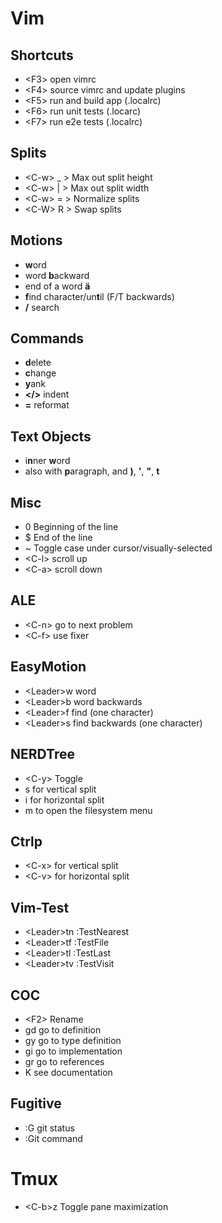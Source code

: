 # Vim

## Shortcuts
* &lt;F3&gt; open vimrc
* &lt;F4&gt; source vimrc and update plugins
* &lt;F5&gt; run and build app (.localrc)
* &lt;F6&gt; run unit tests (.locarc)
* &lt;F7&gt; run e2e tests (.localrc)

## Splits
* &lt;C-w&gt; _ &gt; Max out split height
* &lt;C-w&gt; | &gt; Max out split width
* &lt;C-w&gt; = &gt; Normalize splits
* &lt;C-W&gt; R &gt; Swap splits

## Motions
* **w**ord
* word **b**ackward
* end of a word **ä**
* **f**ind character/un**t**il (F/T backwards)
* **/** search

## Commands
* **d**elete
* **c**hange
* **y**ank
* **&lt;/&gt;** indent
* **=** reformat

## Text Objects
* i**n**ner **w**ord
* also with **p**aragraph, and **)**, **'**, **"**, **t**

## Misc
* 0 Beginning of the line
* $ End of the line
* ~ Toggle case under cursor/visually-selected
* &lt;C-l&gt; scroll up
* &lt;C-a&gt; scroll down

## ALE
* &lt;C-n&gt; go to next problem
* &lt;C-f&gt; use fixer

## EasyMotion
* &lt;Leader&gt;w word
* &lt;Leader&gt;b word backwards
* &lt;Leader&gt;f find (one character)
* &lt;Leader&gt;s find backwards (one character)

## NERDTree
* &lt;C-y&gt; Toggle
* s for vertical split
* i for horizontal split
* m to open the filesystem menu

## Ctrlp
* &lt;C-x&gt; for vertical split
* &lt;C-v&gt; for horizontal split

## Vim-Test
* &lt;Leader&gt;tn :TestNearest
* &lt;Leader&gt;tf :TestFile
* &lt;Leader&gt;tl :TestLast
* &lt;Leader&gt;tv :TestVisit

## COC
* &lt;F2&gt; Rename
* gd go to definition
* gy go to type definition
* gi go to implementation
* gr go to references
* K see documentation

## Fugitive
* :G git status
* :Git command

# Tmux
* &lt;C-b&gt;z Toggle pane maximization

